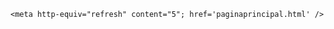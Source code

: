 <!DOCTYPE html>
<html>
<head>
    <meta charset="utf-8"/>
    <title>Meu Redirect</title>

    <meta http-equiv="refresh" content="5"; href='paginaprincipal.html' />
</head>
